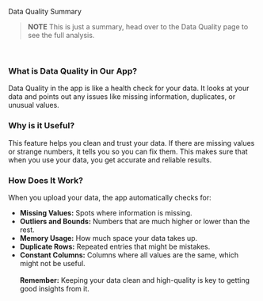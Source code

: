 Data Quality Summary

> **NOTE** This is just a summary, head over to the Data Quality page to see the full analysis.
 
&nbsp;  
### **What is Data Quality in Our App?**

Data Quality in the app is like a health check for your data. It looks at your data and points out any issues like missing information, duplicates, or unusual values.

### **Why is it Useful?**

This feature helps you clean and trust your data. If there are missing values or strange numbers, it tells you so you can fix them. This makes sure that when you use your data, you get accurate and reliable results.

### **How Does It Work?**

When you upload your data, the app automatically checks for:
- **Missing Values:** Spots where information is missing.
- **Outliers and Bounds:** Numbers that are much higher or lower than the rest.
- **Memory Usage:** How much space your data takes up.
- **Duplicate Rows:** Repeated entries that might be mistakes.
- **Constant Columns:** Columns where all values are the same, which might not be useful.
&nbsp;  
&nbsp;  
**Remember:** Keeping your data clean and high-quality is key to getting good insights from it. 